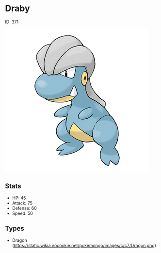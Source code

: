 # Draby


ID: 371

![](https://raw.githubusercontent.com/PokeAPI/sprites/master/sprites/pokemon/other/official-artwork/371.png "Draby")

## Stats


 - HP: 45
 - Attack: 75
 - Defense: 60
 - Speed: 50

## Types


 - Dragon (https://static.wikia.nocookie.net/pokemongo/images/c/c7/Dragon.png)

